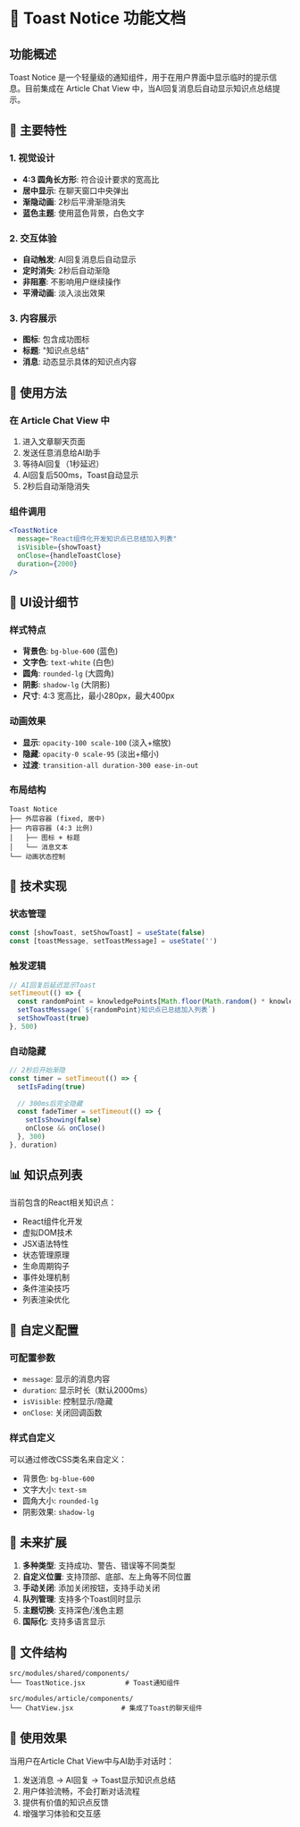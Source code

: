 # 🍞 Toast Notice 功能文档

## 功能概述

Toast Notice 是一个轻量级的通知组件，用于在用户界面中显示临时的提示信息。目前集成在 Article Chat View 中，当AI回复消息后自动显示知识点总结提示。

## 🎯 主要特性

### 1. 视觉设计
- **4:3 圆角长方形**: 符合设计要求的宽高比
- **居中显示**: 在聊天窗口中央弹出
- **渐隐动画**: 2秒后平滑渐隐消失
- **蓝色主题**: 使用蓝色背景，白色文字

### 2. 交互体验
- **自动触发**: AI回复消息后自动显示
- **定时消失**: 2秒后自动渐隐
- **非阻塞**: 不影响用户继续操作
- **平滑动画**: 淡入淡出效果

### 3. 内容展示
- **图标**: 包含成功图标
- **标题**: "知识点总结"
- **消息**: 动态显示具体的知识点内容

## 🚀 使用方法

### 在 Article Chat View 中
1. 进入文章聊天页面
2. 发送任意消息给AI助手
3. 等待AI回复（1秒延迟）
4. AI回复后500ms，Toast自动显示
5. 2秒后自动渐隐消失

### 组件调用
```jsx
<ToastNotice
  message="React组件化开发知识点已总结加入列表"
  isVisible={showToast}
  onClose={handleToastClose}
  duration={2000}
/>
```

## 🎨 UI设计细节

### 样式特点
- **背景色**: `bg-blue-600` (蓝色)
- **文字色**: `text-white` (白色)
- **圆角**: `rounded-lg` (大圆角)
- **阴影**: `shadow-lg` (大阴影)
- **尺寸**: 4:3 宽高比，最小280px，最大400px

### 动画效果
- **显示**: `opacity-100 scale-100` (淡入+缩放)
- **隐藏**: `opacity-0 scale-95` (淡出+缩小)
- **过渡**: `transition-all duration-300 ease-in-out`

### 布局结构
```
Toast Notice
├── 外层容器 (fixed, 居中)
├── 内容容器 (4:3 比例)
│   ├── 图标 + 标题
│   └── 消息文本
└── 动画状态控制
```

## 🔧 技术实现

### 状态管理
```javascript
const [showToast, setShowToast] = useState(false)
const [toastMessage, setToastMessage] = useState('')
```

### 触发逻辑
```javascript
// AI回复后延迟显示Toast
setTimeout(() => {
  const randomPoint = knowledgePoints[Math.floor(Math.random() * knowledgePoints.length)]
  setToastMessage(`${randomPoint}知识点已总结加入列表`)
  setShowToast(true)
}, 500)
```

### 自动隐藏
```javascript
// 2秒后开始渐隐
const timer = setTimeout(() => {
  setIsFading(true)
  
  // 300ms后完全隐藏
  const fadeTimer = setTimeout(() => {
    setIsShowing(false)
    onClose && onClose()
  }, 300)
}, duration)
```

## 📊 知识点列表

当前包含的React相关知识点：
- React组件化开发
- 虚拟DOM技术
- JSX语法特性
- 状态管理原理
- 生命周期钩子
- 事件处理机制
- 条件渲染技巧
- 列表渲染优化

## 🎯 自定义配置

### 可配置参数
- `message`: 显示的消息内容
- `duration`: 显示时长（默认2000ms）
- `isVisible`: 控制显示/隐藏
- `onClose`: 关闭回调函数

### 样式自定义
可以通过修改CSS类名来自定义：
- 背景色: `bg-blue-600`
- 文字大小: `text-sm`
- 圆角大小: `rounded-lg`
- 阴影效果: `shadow-lg`

## 🔮 未来扩展

1. **多种类型**: 支持成功、警告、错误等不同类型
2. **自定义位置**: 支持顶部、底部、左上角等不同位置
3. **手动关闭**: 添加关闭按钮，支持手动关闭
4. **队列管理**: 支持多个Toast同时显示
5. **主题切换**: 支持深色/浅色主题
6. **国际化**: 支持多语言显示

## 📁 文件结构

```
src/modules/shared/components/
└── ToastNotice.jsx          # Toast通知组件

src/modules/article/components/
└── ChatView.jsx            # 集成了Toast的聊天组件
```

## 🎉 使用效果

当用户在Article Chat View中与AI助手对话时：
1. 发送消息 → AI回复 → Toast显示知识点总结
2. 用户体验流畅，不会打断对话流程
3. 提供有价值的知识点反馈
4. 增强学习体验和交互感
